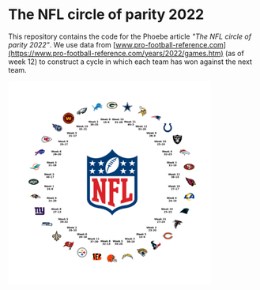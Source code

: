 # The NFL circle of parity 2022

This repository contains the code for the Phoebe article *"The NFL circle of parity 2022"*. We use data from [www.pro-football-reference.com](https://www.pro-football-reference.com/years/2022/games.htm) (as of week 12) to construct a cycle in which each team has won against the next team.

<img src="https://raw.githubusercontent.com/fschmnn/circle-of-parity/main/circle-of-parity.png" alt="img" style="zoom:40%;" />
